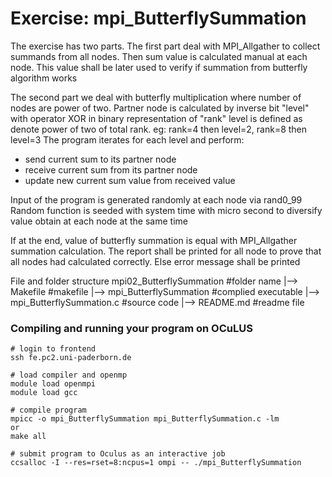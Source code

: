 # Exercise: mpi_ButterflySummation

The exercise has two parts. 
The first part deal with MPI_Allgather to collect summands from all nodes.
Then sum value is calculated manual at each node. This value shall be later used
to verify if summation from butterfly algorithm works

The second part we deal with butterfly multiplication where number of nodes
are power of two.
Partner node is calculated by inverse bit "level" with operator XOR in binary representation of "rank"
level is defined as denote power of two of total rank. eg: rank=4 then level=2, rank=8 then level=3
The program iterates for each level and perform:
 - send current sum to its partner node
 - receive current sum from its partner node
 - update new current sum value from received value
 
Input of the program is generated randomly at each node via rand0_99
Random function is seeded with system time with micro second 
to diversify value obtain at each node at the same time

If at the end, value of butterfly summation is equal with MPI_Allgather summation calculation.
The report shall be printed for all node to prove that all nodes had calculated correctly.
Else error message shall be printed

File and folder structure
mpi02_ButterflySummation            #folder name
|-->    Makefile                    #makefile
|-->    mpi_ButterflySummation      #complied executable
|-->    mpi_ButterflySummation.c    #source code
|-->    README.md                   #readme file

### Compiling and running your program on OCuLUS ###

```shell
# login to frontend
ssh fe.pc2.uni-paderborn.de

# load compiler and openmp
module load openmpi
module load gcc

# compile program
mpicc -o mpi_ButterflySummation mpi_ButterflySummation.c -lm
or 
make all

# submit program to Oculus as an interactive job
ccsalloc -I --res=rset=8:ncpus=1 ompi -- ./mpi_ButterflySummation
```
